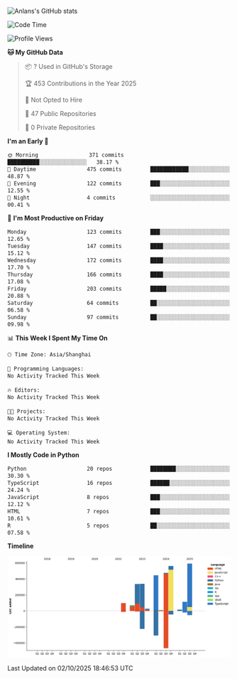 <!-- ![Anlans's GitHub stats](https://github-readme-stats.vercel.app/api?username=Anlans) -->
![Anlans's GitHub stats](https://github-readme-stats.vercel.app/api?username=Anlans&rank_icon=github)

<!--START_SECTION:waka-->
![Code Time](http://img.shields.io/badge/Code%20Time-0%20secs-blue)

![Profile Views](http://img.shields.io/badge/Profile%20Views-2-blue)

**🐱 My GitHub Data** 

> 📦 ? Used in GitHub's Storage 
 > 
> 🏆 453 Contributions in the Year 2025
 > 
> 🚫 Not Opted to Hire
 > 
> 📜 47 Public Repositories 
 > 
> 🔑 0 Private Repositories 
 > 
**I'm an Early 🐤** 

```text
🌞 Morning                371 commits         ██████████░░░░░░░░░░░░░░░   38.17 % 
🌆 Daytime                475 commits         ████████████░░░░░░░░░░░░░   48.87 % 
🌃 Evening                122 commits         ███░░░░░░░░░░░░░░░░░░░░░░   12.55 % 
🌙 Night                  4 commits           ░░░░░░░░░░░░░░░░░░░░░░░░░   00.41 % 
```
📅 **I'm Most Productive on Friday** 

```text
Monday                   123 commits         ███░░░░░░░░░░░░░░░░░░░░░░   12.65 % 
Tuesday                  147 commits         ████░░░░░░░░░░░░░░░░░░░░░   15.12 % 
Wednesday                172 commits         ████░░░░░░░░░░░░░░░░░░░░░   17.70 % 
Thursday                 166 commits         ████░░░░░░░░░░░░░░░░░░░░░   17.08 % 
Friday                   203 commits         █████░░░░░░░░░░░░░░░░░░░░   20.88 % 
Saturday                 64 commits          ██░░░░░░░░░░░░░░░░░░░░░░░   06.58 % 
Sunday                   97 commits          ██░░░░░░░░░░░░░░░░░░░░░░░   09.98 % 
```


📊 **This Week I Spent My Time On** 

```text
🕑︎ Time Zone: Asia/Shanghai

💬 Programming Languages: 
No Activity Tracked This Week

🔥 Editors: 
No Activity Tracked This Week

🐱‍💻 Projects: 
No Activity Tracked This Week

💻 Operating System: 
No Activity Tracked This Week
```

**I Mostly Code in Python** 

```text
Python                   20 repos            ████████░░░░░░░░░░░░░░░░░   30.30 % 
TypeScript               16 repos            ██████░░░░░░░░░░░░░░░░░░░   24.24 % 
JavaScript               8 repos             ███░░░░░░░░░░░░░░░░░░░░░░   12.12 % 
HTML                     7 repos             ███░░░░░░░░░░░░░░░░░░░░░░   10.61 % 
R                        5 repos             ██░░░░░░░░░░░░░░░░░░░░░░░   07.58 % 
```



**Timeline**

![Lines of Code chart](https://raw.githubusercontent.com/Anlans/Anlans/main/assets/bar_graph.png)


 Last Updated on 02/10/2025 18:46:53 UTC
<!--END_SECTION:waka-->
